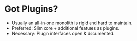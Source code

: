 
# Got Plugins?

  * Usually an all-in-one monolith is rigid and hard to maintain.
  * Preferred: Slim core + additional features as plugins.
  * Necessary: Plugin interfaces open &amp; documented.

